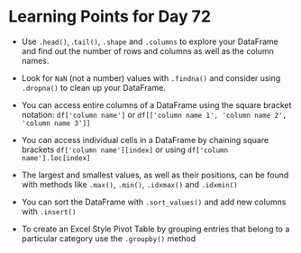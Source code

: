 # Learning Points for Day 72

- Use `.head()`, .`tail()`, `.shape` and `.columns` to explore your DataFrame and find out the number of rows and columns as well as the column names.

- Look for `NaN` (not a number) values with `.findna()` and consider using `.dropna()` to clean up your DataFrame.

- You can access entire columns of a DataFrame using the square bracket notation: `df['column name']` or `df[['column name 1', 'column name 2', 'column name 3']]`
  
- You can access individual cells in a DataFrame by chaining square brackets `df['column name'][index]` or using `df['column name'].loc[index]`

- The largest and smallest values, as well as their positions, can be found with methods like `.max()`, `.min()`, `.idxmax()` and `.idxmin()`
  
- You can sort the DataFrame with `.sort_values()` and add new columns with `.insert()`

- To create an Excel Style Pivot Table by grouping entries that belong to a particular category use the `.groupby()` method
